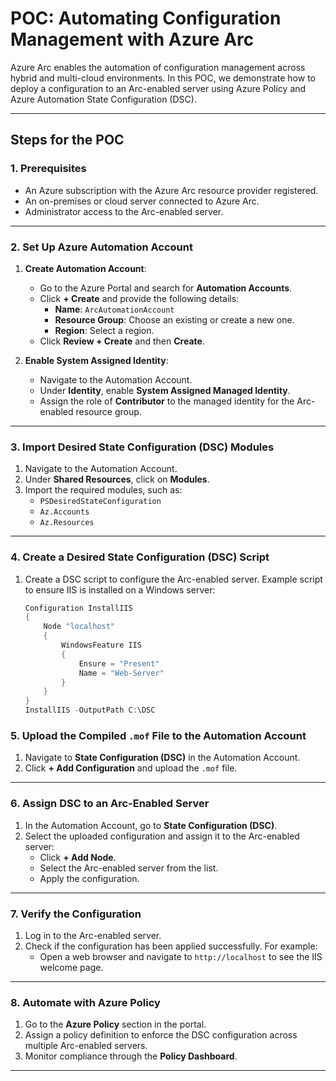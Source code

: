 # **POC: Automating Configuration Management with Azure Arc**

Azure Arc enables the automation of configuration management across hybrid and multi-cloud environments. In this POC, we demonstrate how to deploy a configuration to an Arc-enabled server using Azure Policy and Azure Automation State Configuration (DSC).

---

## **Steps for the POC**

### **1. Prerequisites**
- An Azure subscription with the Azure Arc resource provider registered.
- An on-premises or cloud server connected to Azure Arc.
- Administrator access to the Arc-enabled server.

---

### **2. Set Up Azure Automation Account**
1. **Create Automation Account**:
   - Go to the Azure Portal and search for **Automation Accounts**.
   - Click **+ Create** and provide the following details:
     - **Name**: `ArcAutomationAccount`
     - **Resource Group**: Choose an existing or create a new one.
     - **Region**: Select a region.
   - Click **Review + Create** and then **Create**.

2. **Enable System Assigned Identity**:
   - Navigate to the Automation Account.
   - Under **Identity**, enable **System Assigned Managed Identity**.
   - Assign the role of **Contributor** to the managed identity for the Arc-enabled resource group.

---

### **3. Import Desired State Configuration (DSC) Modules**
1. Navigate to the Automation Account.
2. Under **Shared Resources**, click on **Modules**.
3. Import the required modules, such as:
   - `PSDesiredStateConfiguration`
   - `Az.Accounts`
   - `Az.Resources`

---

### **4. Create a Desired State Configuration (DSC) Script**
1. Create a DSC script to configure the Arc-enabled server. Example script to ensure IIS is installed on a Windows server:
   ```powershell
   Configuration InstallIIS
   {
       Node "localhost"
       {
           WindowsFeature IIS
           {
               Ensure = "Present"
               Name = "Web-Server"
           }
       }
   }
   InstallIIS -OutputPath C:\DSC

### **5. Upload the Compiled `.mof` File to the Automation Account**
1. Navigate to **State Configuration (DSC)** in the Automation Account.
2. Click **+ Add Configuration** and upload the `.mof` file.

---

### **6. Assign DSC to an Arc-Enabled Server**
1. In the Automation Account, go to **State Configuration (DSC)**.
2. Select the uploaded configuration and assign it to the Arc-enabled server:
   - Click **+ Add Node**.
   - Select the Arc-enabled server from the list.
   - Apply the configuration.

---

### **7. Verify the Configuration**
1. Log in to the Arc-enabled server.
2. Check if the configuration has been applied successfully. For example:
   - Open a web browser and navigate to `http://localhost` to see the IIS welcome page.

---

### **8. Automate with Azure Policy**
1. Go to the **Azure Policy** section in the portal.
2. Assign a policy definition to enforce the DSC configuration across multiple Arc-enabled servers.
3. Monitor compliance through the **Policy Dashboard**.

---
